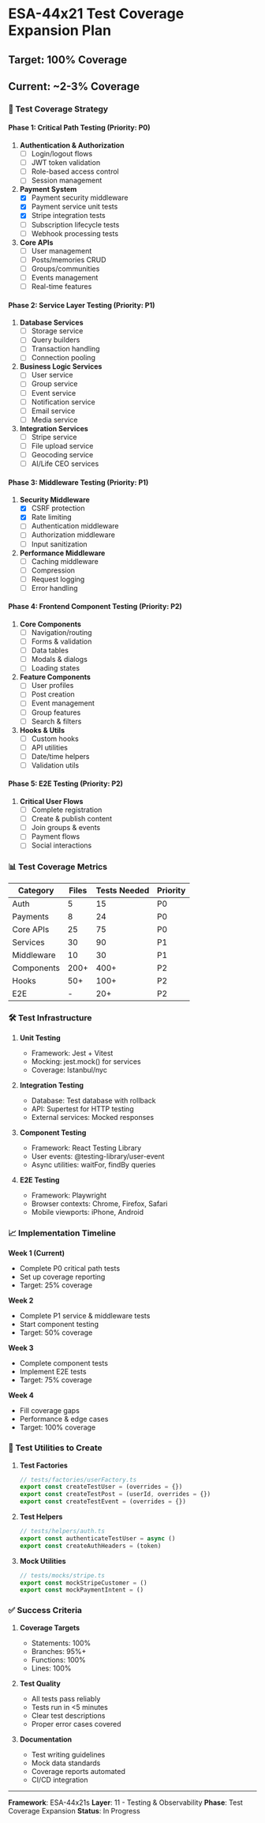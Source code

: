 # ESA-44x21 Test Coverage Expansion Plan
## Target: 100% Coverage
## Current: ~2-3% Coverage

### 🎯 Test Coverage Strategy

#### Phase 1: Critical Path Testing (Priority: P0)
1. **Authentication & Authorization**
   - [ ] Login/logout flows
   - [ ] JWT token validation
   - [ ] Role-based access control
   - [ ] Session management

2. **Payment System**
   - [x] Payment security middleware
   - [x] Payment service unit tests
   - [x] Stripe integration tests
   - [ ] Subscription lifecycle tests
   - [ ] Webhook processing tests

3. **Core APIs**
   - [ ] User management
   - [ ] Posts/memories CRUD
   - [ ] Groups/communities
   - [ ] Events management
   - [ ] Real-time features

#### Phase 2: Service Layer Testing (Priority: P1)
1. **Database Services**
   - [ ] Storage service
   - [ ] Query builders
   - [ ] Transaction handling
   - [ ] Connection pooling

2. **Business Logic Services**
   - [ ] User service
   - [ ] Group service
   - [ ] Event service
   - [ ] Notification service
   - [ ] Email service
   - [ ] Media service

3. **Integration Services**
   - [ ] Stripe service
   - [ ] File upload service
   - [ ] Geocoding service
   - [ ] AI/Life CEO services

#### Phase 3: Middleware Testing (Priority: P1)
1. **Security Middleware**
   - [x] CSRF protection
   - [x] Rate limiting
   - [ ] Authentication middleware
   - [ ] Authorization middleware
   - [ ] Input sanitization

2. **Performance Middleware**
   - [ ] Caching middleware
   - [ ] Compression
   - [ ] Request logging
   - [ ] Error handling

#### Phase 4: Frontend Component Testing (Priority: P2)
1. **Core Components**
   - [ ] Navigation/routing
   - [ ] Forms & validation
   - [ ] Data tables
   - [ ] Modals & dialogs
   - [ ] Loading states

2. **Feature Components**
   - [ ] User profiles
   - [ ] Post creation
   - [ ] Event management
   - [ ] Group features
   - [ ] Search & filters

3. **Hooks & Utils**
   - [ ] Custom hooks
   - [ ] API utilities
   - [ ] Date/time helpers
   - [ ] Validation utils

#### Phase 5: E2E Testing (Priority: P2)
1. **Critical User Flows**
   - [ ] Complete registration
   - [ ] Create & publish content
   - [ ] Join groups & events
   - [ ] Payment flows
   - [ ] Social interactions

### 📊 Test Coverage Metrics

| Category | Files | Tests Needed | Priority |
|----------|-------|--------------|----------|
| Auth | 5 | 15 | P0 |
| Payments | 8 | 24 | P0 |
| Core APIs | 25 | 75 | P0 |
| Services | 30 | 90 | P1 |
| Middleware | 10 | 30 | P1 |
| Components | 200+ | 400+ | P2 |
| Hooks | 50+ | 100+ | P2 |
| E2E | - | 20+ | P2 |

### 🛠️ Test Infrastructure

1. **Unit Testing**
   - Framework: Jest + Vitest
   - Mocking: jest.mock() for services
   - Coverage: Istanbul/nyc

2. **Integration Testing**
   - Database: Test database with rollback
   - API: Supertest for HTTP testing
   - External services: Mocked responses

3. **Component Testing**
   - Framework: React Testing Library
   - User events: @testing-library/user-event
   - Async utilities: waitFor, findBy queries

4. **E2E Testing**
   - Framework: Playwright
   - Browser contexts: Chrome, Firefox, Safari
   - Mobile viewports: iPhone, Android

### 📈 Implementation Timeline

**Week 1 (Current)**
- Complete P0 critical path tests
- Set up coverage reporting
- Target: 25% coverage

**Week 2**
- Complete P1 service & middleware tests
- Start component testing
- Target: 50% coverage

**Week 3**
- Complete component tests
- Implement E2E tests
- Target: 75% coverage

**Week 4**
- Fill coverage gaps
- Performance & edge cases
- Target: 100% coverage

### 🔧 Test Utilities to Create

1. **Test Factories**
   ```typescript
   // tests/factories/userFactory.ts
   export const createTestUser = (overrides = {})
   export const createTestPost = (userId, overrides = {})
   export const createTestEvent = (overrides = {})
   ```

2. **Test Helpers**
   ```typescript
   // tests/helpers/auth.ts
   export const authenticateTestUser = async ()
   export const createAuthHeaders = (token)
   ```

3. **Mock Utilities**
   ```typescript
   // tests/mocks/stripe.ts
   export const mockStripeCustomer = ()
   export const mockPaymentIntent = ()
   ```

### ✅ Success Criteria

1. **Coverage Targets**
   - Statements: 100%
   - Branches: 95%+
   - Functions: 100%
   - Lines: 100%

2. **Test Quality**
   - All tests pass reliably
   - Tests run in <5 minutes
   - Clear test descriptions
   - Proper error cases covered

3. **Documentation**
   - Test writing guidelines
   - Mock data standards
   - Coverage reports automated
   - CI/CD integration

---

**Framework**: ESA-44x21s
**Layer**: 11 - Testing & Observability
**Phase**: Test Coverage Expansion
**Status**: In Progress